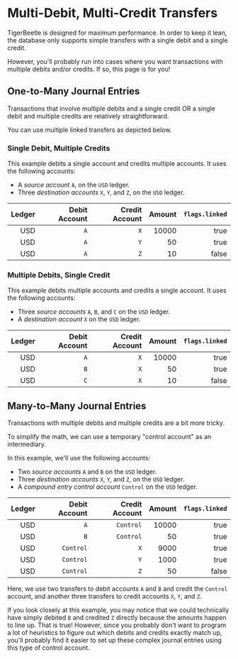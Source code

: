 # Multi-Debit, Multi-Credit Transfers

TigerBeetle is designed for maximum performance. In order to keep it lean, the database only supports simple transfers with a single debit and a single credit.

However, you'll probably run into cases where you want transactions with multiple debits and/or credits. If so, this page is for you!

## One-to-Many Journal Entries

Transactions that involve multiple debits and a single credit OR a single debit and multiple credits are relatively straightforward.

You can use multiple linked transfers as depicted below.

### Single Debit, Multiple Credits

This example debits a single account and credits multiple accounts. It uses the following accounts:

- A _source account_ `A`, on the `USD` ledger.
- Three _destination accounts_ `X`, `Y`, and `Z`, on the `USD` ledger.

| Ledger | Debit Account | Credit Account | Amount | `flags.linked` |
| -----: | ------------: | -------------: | -----: | -------------: |
|    USD |           `A` |            `X` |  10000 |           true |
|    USD |           `A` |            `Y` |     50 |           true |
|    USD |           `A` |            `Z` |     10 |          false |

### Multiple Debits, Single Credit

This example debits multiple accounts and credits a single account. It uses the following accounts:

- Three _source accounts_ `A`, `B`, and `C` on the `USD` ledger.
- A _destination account_ `X` on the `USD` ledger.

| Ledger | Debit Account | Credit Account | Amount | `flags.linked` |
| -----: | ------------: | -------------: | -----: | -------------: |
|    USD |           `A` |            `X` |  10000 |           true |
|    USD |           `B` |            `X` |     50 |           true |
|    USD |           `C` |            `X` |     10 |          false |

## Many-to-Many Journal Entries

Transactions with multiple debits and multiple credits are a bit more tricky.

To simplify the math, we can use a temporary "control account" as an intermediary.

In this example, we'll use the following accounts:

- Two _source accounts_ `A` and `B` on the `USD` ledger.
- Three _destination accounts_ `X`, `Y`, and `Z`, on the `USD` ledger.
- A _compound entry control account_ `Control` on the `USD` ledger.

| Ledger | Debit Account | Credit Account | Amount | `flags.linked` |
| -----: | ------------: | -------------: | -----: | -------------: |
|    USD |           `A` |      `Control` |  10000 |           true |
|    USD |           `B` |      `Control` |     50 |           true |
|    USD |     `Control` |            `X` |   9000 |           true |
|    USD |     `Control` |            `Y` |   1000 |           true |
|    USD |     `Control` |            `Z` |     50 |          false |

Here, we use two transfers to debit accounts `A` and `B` and credit the `Control` account, and another three transfers to credit accounts `X`, `Y`, and `Z`.

If you look closely at this example, you may notice that we could technically have simply debited `B` and credited `Z` directly because the amounts happen to line up. That is true! However, since you probably don't want to program a lot of heuristics to figure out which debits and credits exactly match up, you'll probably find it easier to set up these complex journal entries using this type of control account.
